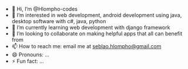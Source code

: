 - 👋 Hi, I’m @Hlompho-codes
- 👀 I’m interested in web development, android development using java, desktop software with c#, java, python
- 🌱 I’m currently learning web development with django framework
- 💞️ I’m looking to collaborate on making helpful apps that all can benefit from
- 📫 How to reach me: email me at seblao.hlompho@gmail.com
- 😄 Pronouns: ...
- ⚡ Fun fact: ...

<!---
Hlompho-codes/Hlompho-codes is a ✨ special ✨ repository because its `README.md` (this file) appears on your GitHub profile.
You can click the Preview link to take a look at your changes.
--->
